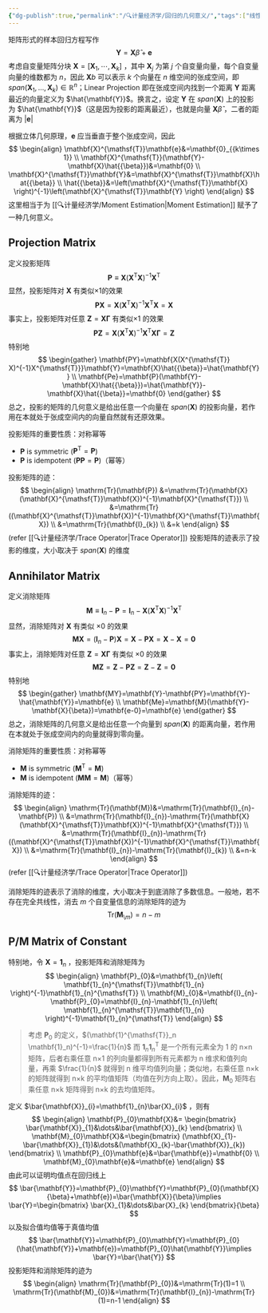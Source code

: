 ```yaml
---
{"dg-publish":true,"permalink":"/🔍计量经济学/回归的几何意义/","tags":["线性模型"],"created":"2025-01-08T17:29:15.000+08:00","updated":"2025-08-20T16:14:14.858+08:00"}
---
```



矩阵形式的样本回归方程写作
$$
\mathbf{Y}=\mathbf{X}\hat{{\beta}}+\mathbf{e}
$$
考虑自变量矩阵分块 $\mathbf{X}=[\mathbf{X}_1,\cdots,\mathbf{X}_k]$ ，其中 $\mathbf{X}_j$ 为第 $j$ 个自变量向量，每个自变量向量的维数都为 $n$，因此 $\mathbf{X}b$ 可以表示 $k$ 个向量在 $n$ 维空间的张成空间，即 $span(\mathbf{X}_{1},\dots,\mathbf{X}_{k})\in \mathbb{R}^n$；Linear Projection 即在张成空间内找到一个距离 $\mathbf{Y}$ 距离最近的向量定义为 $\hat{\mathbf{Y}}$。换言之，设定 $\mathbf{Y}$ 在 $span(\mathbf{X})$ 上的投影为 $\hat{\mathbf{Y}}$（这是因为投影的距离最近），也就是向量 $\mathbf{X}\hat{{\beta}}$ ，二者的距离为 $\lvert \mathbf{e} \rvert$

根据立体几何原理，$\mathbf{e}$ 应当垂直于整个张成空间，因此
$$
\begin{align}
\mathbf{X}^{\mathsf{T}}\mathbf{e}&=\mathbf{0}_{{k\times 1}} \\
\mathbf{X}^{\mathsf{T}}(\mathbf{Y}-\mathbf{X}\hat{{\beta}})&=\mathbf{0} \\
\mathbf{X}^{\mathsf{T}}\mathbf{Y}&=\mathbf{X}^{\mathsf{T}}\mathbf{X}\hat{{\beta}} \\
\hat{{\beta}}&=\left(\mathbf{X}^{\mathsf{T}}\mathbf{X} \right)^{-1}\left(\mathbf{X}^{\mathsf{T}}\mathbf{Y} \right)
\end{align}
$$
这里相当于为 [[🔍计量经济学/Moment Estimation\|Moment Estimation]] 赋予了一种几何意义。

## Projection Matrix

定义投影矩阵
$$
\mathbf{P}\equiv \mathbf{X}(\mathbf{X}^{\mathsf{T}}\mathbf{X})^{-1}\mathbf{X}^{\mathsf{T}}
$$
显然，投影矩阵对 $\mathbf{X}$ 有类似×1的效果
$$
\mathbf{PX}=\mathbf{X}(\mathbf{X}^{\mathsf{T}}\mathbf{X})^{-1}\mathbf{X}^{\mathsf{T}}\mathbf{X}=\mathbf{X}
$$
事实上，投影矩阵对任意 $\mathbf{Z}=\mathbf{X\Gamma}$ 有类似×1 的效果
$$
\mathbf{PZ}=\mathbf{X}(\mathbf{X}^{\mathsf{T}}\mathbf{X})^{-1}\mathbf{X}^{\mathsf{T}}\mathbf{X}\boldsymbol{\Gamma}=\mathbf{Z}
$$
特别地
$$
\begin{gather}
\mathbf{PY}=\mathbf{X(X^{\mathsf{T}} X)^{-1}X^{\mathsf{T}}}\mathbf{Y}=\mathbf{X}\hat{{\beta}}=\hat{\mathbf{Y}} \\
\mathbf{Pe}=\mathbf{P}(\mathbf{Y}-\mathbf{X}\hat{{\beta}})=\hat{\mathbf{Y}}-\mathbf{X}\hat{{\beta}}=\mathbf{0}
\end{gather}
$$
总之，投影的矩阵的几何意义是给出任意一个向量在 $span(\mathbf{X})$ 的投影向量，若作用在本就处于张成空间内的向量自然就有还原效果。

投影矩阵的重要性质：对称幂等
- $\mathbf{P}$ is symmetric ($\mathbf{P^{\mathsf{T}}}=\mathbf{P}$)
- $\mathbf{P}$ is idempotent ($\mathbf{PP}=\mathbf{P}$)（幂等）

投影矩阵的迹：
$$
\begin{align}
\mathrm{Tr}(\mathbf{P})
&=\mathrm{Tr}(\mathbf{X}(\mathbf{X}^{\mathsf{T}}\mathbf{X})^{-1}\mathbf{X}^{\mathsf{T}}) \\
&=\mathrm{Tr}((\mathbf{X}^{\mathsf{T}}\mathbf{X})^{-1}\mathbf{X}^{\mathsf{T}}\mathbf{X}) \\
&=\mathrm{Tr}(\mathbf{I}_{k}) \\
&=k
\end{align}
$$
 (refer [[🔍计量经济学/Trace Operator\|Trace Operator]])
投影矩阵的迹表示了投影的维度，大小取决于 $span(\mathbf{X})$ 的维度
## Annihilator Matrix

定义消除矩阵
$$
\mathbf{M}\equiv \mathbf{I}_n-\mathbf{P}=\mathbf{I}_n-\mathbf{X}(\mathbf{X}^{\mathsf{T}}\mathbf{X})^{-1}\mathbf{X}^{\mathsf{T}}
$$
显然，消除矩阵对 $\mathbf{X}$ 有类似 ×0 的效果
$$
\mathbf{MX}=(\mathbf{I}_n-\mathbf{P})\mathbf{X}=\mathbf{X}-\mathbf{PX}=\mathbf{X}
-\mathbf{X}=\mathbf{0}$$
事实上，消除矩阵对任意 $\mathbf{Z}=\mathbf{X\Gamma}$ 有类似 ×0 的效果
$$
\mathbf{MZ}=\mathbf{Z}-\mathbf{PZ}=\mathbf{Z}-\mathbf{Z}=\mathbf{0}
$$
特别地
$$
\begin{gather}
\mathbf{MY}=\mathbf{Y}-\mathbf{PY}=\mathbf{Y}-\hat{\mathbf{Y}}=\mathbf{e} \\
\mathbf{Me}=\mathbf{M}(\mathbf{Y}-\mathbf{X}{\beta})=\mathbf{e-0}=\mathbf{e}
\end{gather}
$$
总之，消除矩阵的几何意义是给出任意一个向量到 $span(\mathbf{X})$ 的距离向量，若作用在本就处于张成空间内的向量就得到零向量。

消除矩阵的重要性质：对称幂等
- $\mathbf{M}$ is symmetric ($\mathbf{M^{\mathsf{T}}}=\mathbf{M}$)
- $\mathbf{M}$ is idempotent ($\mathbf{MM}=\mathbf{M}$)（幂等）

消除矩阵的迹：
$$
\begin{align}
\mathrm{Tr}(\mathbf{M})&=\mathrm{Tr}(\mathbf{I}_{n}-\mathbf{P}) \\
&=\mathrm{Tr}(\mathbf{I}_{n})-\mathrm{Tr}(\mathbf{X}(\mathbf{X}^{\mathsf{T}}\mathbf{X})^{-1}\mathbf{X}^{\mathsf{T}}) \\
&=\mathrm{Tr}(\mathbf{I}_{n})-\mathrm{Tr}((\mathbf{X}^{\mathsf{T}}\mathbf{X})^{-1}\mathbf{X}^{\mathsf{T}}\mathbf{X}) \\
&=\mathrm{Tr}(\mathbf{I}_{n})-\mathrm{Tr}(\mathbf{I}_{k}) \\
&=n-k
\end{align}
$$
 (refer [[🔍计量经济学/Trace Operator\|Trace Operator]])

消除矩阵的迹表示了消除的维度，大小取决于到底消除了多数信息。一般地，若不存在完全共线性，消去 $m$ 个自变量信息的消除矩阵的迹为
$$
\mathrm{Tr}(\mathbf{M}_{\setminus m})=n-m
$$

## P/M Matrix of Constant

特别地，令 $\mathbf{X}=\mathbf{1}_{n}$ ，投影矩阵和消除矩阵为
$$
\begin{align}
\mathbf{P}_{0}&=\mathbf{1}_{n}\left( \mathbf{1}_{n}^{\mathsf{T}}\mathbf{1}_{n} \right)^{-1}\mathbf{1}_{n}^{\mathsf{T}} \\
\mathbf{M}_{0}&=\mathbf{I}_{n}-\mathbf{P}_{0}=\mathbf{I}_{n}-\mathbf{1}_{n}\left( \mathbf{1}_{n}^{\mathsf{T}}\mathbf{1}_{n} \right)^{-1}\mathbf{1}_{n}^{\mathsf{T}}
\end{align}
$$
> 考虑 $\mathbf{P}_{0}$ 的定义，$(\mathbf{1}^{\mathsf{T}}_n \mathbf{1}_n)^{-1}=\frac{1}{n}$ 而 $\mathbf{1}_{n}\mathbf{1}_{n}^{\mathsf{T}}$ 是一个所有元素全为 1 的 n×n 矩阵，后者右乘任意 n×1 的列向量都得到所有元素都为 n 维求和值列向量，再乘 $\frac{1}{n}$ 就得到 n 维平均值列向量；类似地，右乘任意 n×k 的矩阵就得到 n×k 的平均值矩阵（均值在列方向上取）。因此，$\mathbf{M}_{0}$ 矩阵右乘任意 n×k 矩阵得到 n×k 的去均值矩阵。

定义 $\bar{\mathbf{X}}_{i}=\mathbf{1}_{n}\bar{X}_{i}$ ，则有
$$
\begin{align}
\mathbf{P}_{0}\mathbf{X}&=
\begin{bmatrix}
\bar{\mathbf{X}}_{1}&\dots&\bar{\mathbf{X}}_{k}
\end{bmatrix} \\
\mathbf{M}_{0}\mathbf{X}&=\begin{bmatrix}
(\mathbf{X}_{1}-\bar{\mathbf{X}}_{1})&\dots&(\mathbf{X}_{k}-\bar{\mathbf{X}}_{k})
\end{bmatrix} \\
\mathbf{P}_{0}\mathbf{e}&=\bar{\mathbf{e}}=\mathbf{0} \\
\mathbf{M}_{0}\mathbf{e}&=\mathbf{e}
\end{align}
$$
由此可以证明均值点在回归线上
$$
\bar{\mathbf{Y}}=\mathbf{P}_{0}\mathbf{Y}=\mathbf{P}_{0}(\mathbf{X}{\beta}+\mathbf{e})=\bar{\mathbf{X}}{\beta}\implies \bar{Y}=\begin{bmatrix}
\bar{X}_{1}&\dots&\bar{X}_{k}
\end{bmatrix}{\beta}
$$
以及拟合值均值等于真值均值
$$
\bar{\mathbf{Y}}=\mathbf{P}_{0}\mathbf{Y}=\mathbf{P}_{0}(\hat{\mathbf{Y}}+\mathbf{e})=\mathbf{P}_{0}\hat{\mathbf{Y}}\implies \bar{Y}=\bar{\hat{Y}}
$$
投影矩阵和消除矩阵的迹为
$$
\begin{align}
\mathrm{Tr}(\mathbf{P}_{0})&=\mathrm{Tr}(1)=1 \\
\mathrm{Tr}(\mathbf{M}_{0})&=\mathrm{Tr}(\mathbf{I}_{n})-\mathrm{Tr}(1)=n-1
\end{align}
$$
